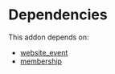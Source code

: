 # Dependencies

This addon depends on:

- [website_event](https://github.com/bringout/oca-ocb-website/tree/788e7f32fd5041ab360d8f77cfd016012d805e7b/odoo-bringout-oca-ocb-website_event)
- [membership](https://github.com/bringout/oca-ocb-vertical-industry/tree/f78231ad48f144fe88f67c934e7763de30ea55d2/odoo-bringout-oca-ocb-membership)
